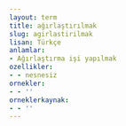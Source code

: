 ```yaml
---
layout: term
title: ağırlaştırılmak
slug: agirlastirilmak
lisan: Türkçe
anlamlar:
- Ağırlaştırma işi yapılmak
ozellikler:
- - nesnesiz
ornekler:
- - ''
orneklerkaynak:
- - ''
---
```

